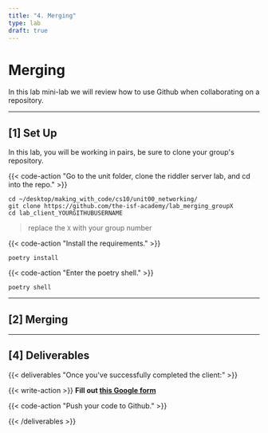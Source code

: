 ```yaml
---
title: "4. Merging"
type: lab
draft: true
---
```


# Merging

In this lab mini-lab we will review how to use Github when collaborating on a repository. 

---


## [1] Set Up

In this lab, you will be working in pairs, be sure to clone your group's repository. 

{{< code-action "Go to the unit folder, clone the riddler server lab, and cd into the repo." >}}
```shell
cd ~/desktop/making_with_code/cs10/unit00_networking/
git clone https://github.com/the-isf-academy/lab_merging_groupX
cd lab_client_YOURGITHUBUSERNAME
```
> replace the `X` with your group number

{{< code-action "Install the requirements." >}}
```shell
poetry install
```

{{< code-action "Enter the poetry shell." >}}
```shell
poetry shell
```


---


## [2] Merging



---

## [4] Deliverables

{{< deliverables "Once you've successfully completed the client:" >}}  


{{< write-action >}} **Fill out [this Google form](https://docs.google.com/forms/d/e/1FAIpQLSedWRG5sYR_HfmgT7-uguhNNF27QK0Nh6jKv_tYR-UGimJqvA/viewform?usp=sf_link)**

{{< code-action "Push your code to Github." >}}

{{< /deliverables >}}

